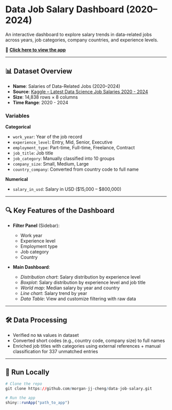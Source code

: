 # Data Job Salary Dashboard (2020–2024)

An interactive dashboard to explore salary trends in data-related jobs across years, job categories, company countries, and experience levels.

🔗 **[Click here to view the app](https://morgan-jj-cheng.shinyapps.io/Salaries-of-Data-Related-Jobs/)**

---

## 📊 Dataset Overview

- **Name**: Salaries of Data-Related Jobs (2020–2024)  
- **Source**: [Kaggle – Latest Data Science Job Salaries 2020 - 2024](https://www.kaggle.com/)  
- **Size**: 14,838 rows × 8 columns  
- **Time Range**: 2020 - 2024

### Variables

**Categorical**
- `work_year`: Year of the job record
- `experience_level`: Entry, Mid, Senior, Executive
- `employment_type`: Part-time, Full-time, Freelance, Contract
- `job_title`: Job title
- `job_category`: Manually classified into 10 groups
- `company_size`: Small, Medium, Large
- `country_company`: Converted from country code to full name

**Numerical**
- `salary_in_usd`: Salary in USD ($15,000 – $800,000)

---

## 🔍 Key Features of the Dashboard

- **Filter Panel** (Sidebar):
  - Work year
  - Experience level
  - Employment type
  - Job category
  - Country

- **Main Dashboard**:
  - *Distribution chart*: Salary distribution by experience level
  - *Boxplot*: Salary distribution by experience level and job title
  - *World map*: Median salary by year and country
  - *Line chart*: Salary trend by year
  - *Data Table*: View and customize filtering with raw data

---

## 🛠️ Data Processing

- Verified no `NA` values in dataset
- Converted short codes (e.g., country code, company size) to full names
- Enriched job titles with categories using external references + manual classification for 337 unmatched entries

---

## 🚀 Run Locally

```r
# Clone the repo
git clone https://github.com/morgan-jj-cheng/data-job-salary.git

# Run the app
shiny::runApp("path_to_app")
